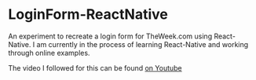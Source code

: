 # LoginForm-ReactNative

An experiment to recreate a login form for TheWeek.com using React-Native. I am currently in the process of learning React-Native and working through online examples.

The video I followed for this can be found [on Youtube](https://www.youtube.com/watch?v=FUdy4PHIbww&t=638s#t=684.141003)


